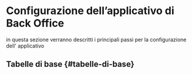 # Configurazione dell’applicativo di Back Office

in questa sezione verranno descritti i principali passi per la configurazione dell' applicativo

## Tabelle di base  {#tabelle-di-base}

